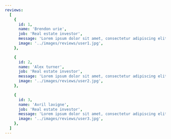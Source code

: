 ```yaml
---
reviews:
  [
    {
      id: 1,
      name: 'Brendon urie',
      job: 'Real estate investor',
      message: 'Lorem ipsum dolor sit amet, consectetur adipiscing elit. Cras imperdiet nulla tortor, vitae tempus mauris luctus a. Praesent ultrices varius magna et tristique. Phasellus elementum aliquam leo. Praesent porttitor ex in auctor vulputate. Ut finibus nunc suscipit, pellentesque risus quis, blandit neque.',
      image: '../images/reviews/user1.jpg',
    },

    {
      id: 2,
      name: 'Alex turner',
      job: 'Real estate investor',
      message: 'Lorem ipsum dolor sit amet, consectetur adipiscing elit. Cras imperdiet nulla tortor, vitae tempus mauris luctus a. Praesent ultrices varius magna et tristique. Phasellus elementum aliquam leo. Praesent porttitor ex in auctor vulputate. Ut finibus nunc suscipit, pellentesque risus quis, blandit neque.',
      image: '../images/reviews/user2.jpg',
    },

    {
      id: 3,
      name: 'Avril lavigne',
      job: 'Real estate investor',
      message: 'Lorem ipsum dolor sit amet, consectetur adipiscing elit. Cras imperdiet nulla tortor, vitae tempus mauris luctus a. Praesent ultrices varius magna et tristique. Phasellus elementum aliquam leo. Praesent porttitor ex in auctor vulputate. Ut finibus nunc suscipit, pellentesque risus quis, blandit neque.',
      image: '../images/reviews/user3.jpg',
    },
  ]
---
```

